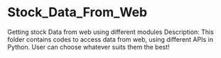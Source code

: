 # Stock_Data_From_Web
Getting stock Data from web using different modules
Description:
This folder contains codes to access data from web, using different APIs in Python. User can choose whatever suits them the best!
